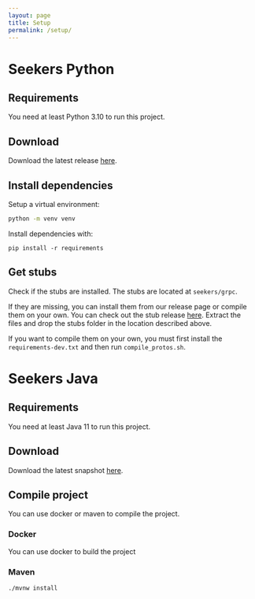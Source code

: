 ```yaml
---
layout: page
title: Setup
permalink: /setup/
---
```


# Seekers Python

## Requirements

You need at least Python 3.10 to run this project.

## Download

Download the latest release [here](https://github.com/seekers-dev/seekers-py/releases/tag/v0.1.0).

## Install dependencies

Setup a virtual environment:

```sh
python -m venv venv
```

Install dependencies with:

```
pip install -r requirements
```

## Get stubs

Check if the stubs are installed. The stubs are located at `seekers/grpc`.

If they are missing, you can install them from our release page or compile them on your own.
You can check out the stub release [here](https://github.com/seekers-dev/seekers-py/releases/download/v0.1.0/stubs.zip). Extract the files and drop the stubs folder in the location described above.

If you want to compile them on your own, you must first install the `requirements-dev.txt` and then run `compile_protos.sh`.

# Seekers Java

## Requirements

You need at least Java 11 to run this project.

## Download

Download the latest snapshot [here](https://github.com/seekers-dev/seekers-javahttps://github.com/seekers-dev/seekers-java).

## Compile project

You can use docker or maven to compile the project.

### Docker

You can use docker to build the project

### Maven

```sh
./mvnw install
```